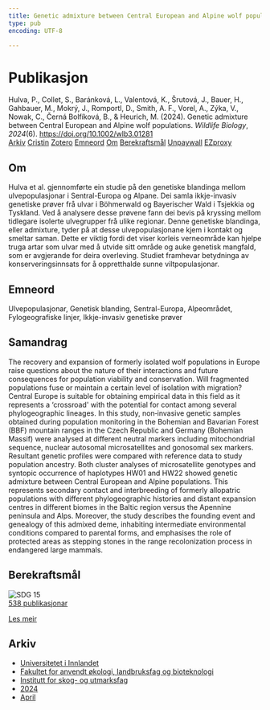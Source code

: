 ```yaml
---
title: Genetic admixture between Central European and Alpine wolf populations
type: pub
encoding: UTF-8

---
```

<h1>Publikasjon</h1>
<article id="csl-bib-container-IK3AQ9VS" class="csl-bib-container">
  <div class="csl-bib-body"> <div class="csl-entry">Hulva, P., Collet, S., Baránková, L., Valentová, K., Šrutová, J., Bauer, H., Gahbauer, M., Mokrý, J., Romportl, D., Smith, A. F., Vorel, A., Zýka, V., Nowak, C., Černá Bolfíková, B., &#38; Heurich, M. (2024). Genetic admixture between Central European and Alpine wolf populations. <i>Wildlife Biology</i>, <i>2024</i>(6). <a href="https://doi.org/10.1002/wlb3.01281">https://doi.org/10.1002/wlb3.01281</a></div> </div>
  <div class="csl-bib-buttons">
    <a href="#taxonomy-article-IK3AQ9VS" alt="archive" class="csl-bib-button">Arkiv</a>
    <a href="https://app.cristin.no/results/show.jsf?id=2259243" alt="Cristin" class="csl-bib-button">Cristin</a>
    <a href="http://zotero.org/groups/5881554/items/IK3AQ9VS" alt="Zotero" class="csl-bib-button">Zotero</a>
    <a href="#keywords-article-IK3AQ9VS" alt="keywords" class="csl-bib-button">Emneord</a>
    <a href="#about-article-IK3AQ9VS" alt="about_pub" class="csl-bib-button">Om</a>
    <a href="#sdg-article-IK3AQ9VS" alt="sdg" class="csl-bib-button">Berekraftsmål</a>
    <a href="https://onlinelibrary.wiley.com/doi/pdfdirect/10.1002/wlb3.01281" alt="Unpaywall" class="csl-bib-button">Unpaywall</a>
    <a href="https://onlinelibrary.wiley.com/doi/pdfdirect/10.1002/wlb3.01281" alt="EZproxy" class="csl-bib-button">EZproxy</a>
  </div>
  <div id="csl-bib-meta-container-IK3AQ9VS"></div>
</article>
<div id="csl-bib-meta-IK3AQ9VS" class="csl-bib-meta">
  <article id="about-article-IK3AQ9VS" class="about_pub-article">
    <h1>Om</h1>
    Hulva et al. gjennomførte ein studie på den genetiske blandinga mellom ulvepopulasjonar i Sentral-Europa og Alpane. Dei samla ikkje-invasiv genetiske prøver frå ulvar i Böhmerwald og Bayerischer Wald i Tsjekkia og Tyskland. Ved å analysere desse prøvene fann dei bevis på kryssing mellom tidlegare isolerte ulvegrupper frå ulike regionar. Denne genetiske blandinga, eller admixture, tyder på at desse ulvepopulasjonane kjem i kontakt og smeltar saman. Dette er viktig fordi det viser korleis verneområde kan hjelpe truga artar som ulvar med å utvide sitt område og auke genetisk mangfald, som er avgjerande for deira overleving. Studiet framhevar betydninga av konserveringsinnsats for å oppretthalde sunne viltpopulasjonar.
  </article>
  <article id="keywords-article-IK3AQ9VS" class="keywords-article">
    <h1>Emneord</h1>
    Ulvepopulasjonar, Genetisk blanding, Sentral-Europa, Alpeområdet, Fylogeografiske linjer, Ikkje-invasiv genetiske prøver
  </article>
  <article id="abstract-article-IK3AQ9VS" class="abstract-article">
    <h1>Samandrag</h1>
    The recovery and expansion of formerly isolated wolf populations in Europe raise questions about the nature of their interactions and future consequences for population viability and conservation. Will fragmented populations fuse or maintain a certain level of isolation with migration? Central Europe is suitable for obtaining empirical data in this field as it represents a ‘crossroad' with the potential for contact among several phylogeographic lineages. In this study, non‐invasive genetic samples obtained during population monitoring in the Bohemian and Bavarian Forest (BBF) mountain ranges in the Czech Republic and Germany (Bohemian Massif) were analysed at different neutral markers including mitochondrial sequence, nuclear autosomal microsatellites and gonosomal sex markers. Resultant genetic profiles were compared with reference data to study population ancestry. Both cluster analyses of microsatellite genotypes and syntopic occurrence of haplotypes HW01 and HW22 showed genetic admixture between Central European and Alpine populations. This represents secondary contact and interbreeding of formerly allopatric populations with different phylogeographic histories and distant expansion centres in different biomes in the Baltic region versus the Apennine peninsula and Alps. Moreover, the study describes the founding event and genealogy of this admixed deme, inhabiting intermediate environmental conditions compared to parental forms, and emphasises the role of protected areas as stepping stones in the range recolonization process in endangered large mammals.
  </article>
  <article id="sdg-article-IK3AQ9VS" class="sdg-article">
    <h1>Berekraftsmål</h1>
    <div class="sdg-container"><div id="sdg15" class="sdg">
        <img src="{{< params subfolder >}}images/sdg/sdg15_nn.png" class="image" alt="SDG 15">
        <div class="sdg-overlay">
          <a href="{{< params subfolder >}}nn/archive/?sdg=15#archive" class="sdg-publication-count"><span>538</span> publikasjonar</a>
          <p><a href="https://fn.no/om-fn/fns-baerekraftsmaal/livet-paa-land?lang=nno-NO" class="sdg-read-more">Les meir</a></p>
        </div>
      </div></div>
  </article>
  <article id="taxonomy-article-IK3AQ9VS" class="taxonomy-article">
    <h1>Arkiv</h1>
    <ul>
      <li><a href="{{< params subfolder >}}nn/archive/?key=3DCRN523">Universitetet i Innlandet</a></li>
      <li><a href="{{< params subfolder >}}nn/archive/?key=T77LXH6D">Fakultet for anvendt økologi, landbruksfag og bioteknologi</a></li>
      <li><a href="{{< params subfolder >}}nn/archive/?key=7TRARPE3">Institutt for skog- og utmarksfag</a></li>
      <li><a href="{{< params subfolder >}}nn/archive/?key=A4XX8HDP">2024</a></li>
      <li><a href="{{< params subfolder >}}nn/archive/?key=KY9TTFZF">April</a></li>
    </ul>
  </article>
</div>
